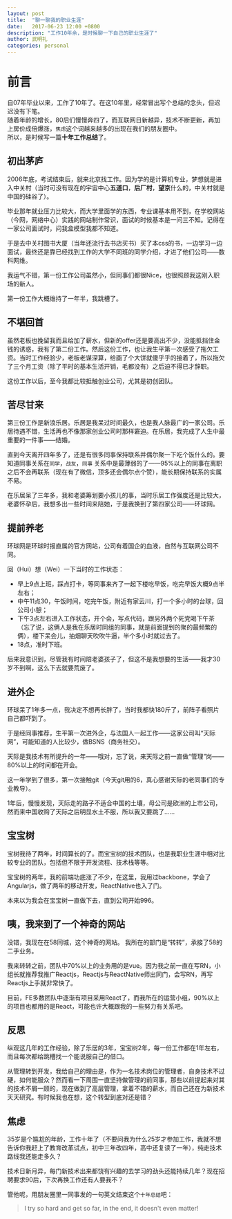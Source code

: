 ```yaml
---
layout: post
title:  "聊一聊我的职业生涯"
date:   2017-06-23 12:00 +0800
description: "工作10年余，是时候聊一下自己的职业生涯了"
author: 武明礼
categories: personal
---
```

# 前言
自07年毕业以来，工作了10年了。在这10年里，经常冒出写个总结的念头，但迟迟没有下笔。<br />
随着年龄的增长，80后们慢慢奔四了，而互联网日新越异，技术不断更新，再加上房价成倍爆涨，`焦虑`这个词越来越多的出现在我们的朋友圈中。<br />
所以，是时候写一篇**十年工作总结**了。

## 初出茅庐
2006年底，考试结束后，就来北京找工作。因为学的是计算机专业，梦想就是进入中关村（当时可没有现在的宇宙中心**五道口**，**后厂村**，**望京**什么的，中关村就是中国的硅谷了）。

毕业那年就业压力比较大，而大学里面学的东西，专业课基本用不到，在学校网站（今网，网络中心）实践的网站制作常识，面试的时候基本是一问三不知。记得在一家公司面试时，问我盒模型我都不知道。

于是去中关村图书大厦（当年还流行去书店买书）买了本css的书，一边学习一边面试，最终还是靠已经找到工作的大学不同班的同学介绍，才进了他们公司——数科网维。

我运气不错，第一份工作公司虽然小，但同事们都很Nice，也很照顾我这刚入职场的新人。

第一份工作大概维持了一年半，我跳槽了。

## 不堪回首

虽然老板也挽留我而且给加了薪水，但新的offer还是要高出不少，没能抵挡住金钱的诱惑，我有了第二份工作。然后这份工作，也让我生平第一次感受了拖欠工资。当时工作经验少，老板老谋深算，给画了个大饼就傻乎乎的接着了，所以拖欠了三个月工资（除了平时的基本生活开销，毛都没有）之后迫不得已才辞职。

这份工作以后，至今我都比较抵触创业公司，尤其是初创团队。

## 苦尽甘来
第三份工作是新浪乐居。乐居是我呆过时间最久，也是我人脉最广的一家公司。乐居待遇不错，生活再也不像那家创业公司时那样窘迫。在乐居，我完成了人生中最重要的一件事——结婚。

直到今天离开四年多了，还是有很多同事保持联系并偶尔聚一下吃个饭什么的。要知道同事关系在`同学`，`战友`，`同事` 关系中是最薄弱的了——95%以上的同事在离职之后不会再联系（现在有了微信，顶多还会偶尔点个赞），能长期保持联系的实属不易。

在乐居呆了三年多，我和老婆筹划要小孩儿的事，当时乐居工作强度还是比较大，老婆怀孕后，我想多出一些时间来陪她，于是我换到了第四家公司——环球网。

## 提前养老
环球网是环球时报直属的官方网站，公司有着国企的血液，自然与互联网公司不同。

回（Hui）想（Wei）一下当时的工作状态：

- 早上9点上班，踩点打卡，等同事来齐了一起下楼吃早饭，吃完早饭大概9点半左右；
- 中午11点30，午饭时间，吃完午饭，附近有家云川，打一个多小时的台球，回公司小憩；
- 下午3点左右进入工作状态，开个会，写点代码，跟另外两个死党喝下午茶（忘了说，这俩人是我在乐居时同组的同事，就是前面提到的聚的最频繁的俩），楼下呆会儿，抽烟聊天吹吹牛逼，半个多小时就过去了。
- 18点，准时下班。

后来我意识到，尽管我有时间陪老婆孩子了，但这不是我想要的生活——我才30岁不到啊，这么下去就要荒废了。

## 进外企
环球呆了1年多一点，我决定不想再长胖了，当时我都快180斤了，前阵子看照片自己都吓到了。

于是经同事推荐，生平第一次进外企，与法国人一起工作——这家公司叫“天际网”，可能知道的人比较少，做BSNS（商务社交）。

天际是我技术有所提升的一年——哦对，忘了说，来天际之前一直做“管理”岗——80%以上的时间都在开会。

这一年学到了很多，第一次接触git（今天git用的6，真心感谢天际的老同事们的专业教导）。

1年后，慢慢发现，天际走的路子不适合中国的土壤，母公司是欧洲的上市公司，然而来中国收购了天际之后明显水土不服，所以我又要跳了……

## 宝宝树
宝树我待了两年，时间算长的了。而宝宝树的技术团队，也是我职业生涯中相对比较专业的团队，包括但不限于开发流程、技术栈等等。

宝宝树的两年，我的前端功底涨了不少，在这里，我用过backbone，学会了Angularjs，做了两年的移动开发，ReactNative也入了门。

本来以为我会在宝宝树一直做下去，直到公司开始996。

## 咦，我来到了一个神奇的网站
没错，我现在在58同城，这个神奇的网站。
我所在的部门是“转转”，承接了58的二手业务。

我来转转之前，团队中70%以上的业务用的是vue。因为我之前一直在写RN，小组长就推荐我推广Reactjs，Reactjs与ReactNative师出同门，会写RN，再写Reactjs上手就非常快了。

目前，FE多数团队中逐渐有项目采用React了，而我所在的运营小组，90%以上的项目也都用的是React，可能也许大概跟我的一些努力有关系吧。

## 反思
纵观这几年的工作经验，除了乐居的3年，宝宝树2年，每一份工作都在1年左右，而且每次都给跳槽找一个能说服自己的借口。

从管理转到开发，我给自己的理由是，作为一名技术岗位的管理者，自身技术不过硬，如何能服众？然而看一下周围一直坚持做管理的前同事，那些以前提起来对其的技术不屑一顾的，现在做到了高层管理，拿着不错的薪水，而自己还在为新技术天天研究。有时候我也在想，这个转型到底对还是错？
## 焦虑
35岁是个尴尬的年龄，工作十年了（不要问我为什么25岁才参加工作，我就不想告诉你我赶上了教育改革试点，初中三年改四年，高中还复读了一年），纯走技术路线我还能走多久？

技术日新月异，每门新技术出来都饶有兴趣的去学习的劲头还能持续几年？现在招聘要求90后，下次再换工作还有人要我不？

管他呢，用朋友圈里一同事发的一句英文结束这个`十年总结`吧：

> I try so hard and get so far, in the end, it doesn't even matter!


